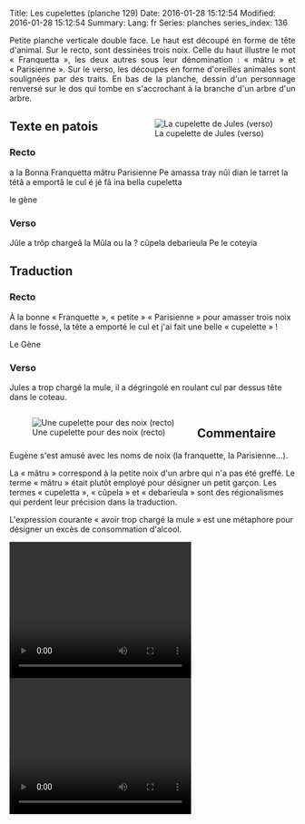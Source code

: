 Title: Les cupelettes (planche 129)
Date: 2016-01-28 15:12:54
Modified: 2016-01-28 15:12:54
Summary: 
Lang: fr
Series: planches
series_index: 136

<p style="text-align:justify;">Petite planche verticale double
face. Le haut est découpé en forme de tête d'animal.  Sur le recto,
sont dessinées trois noix. Celle du haut illustre le mot
« Franquetta », les deux autres sous leur dénomination : « mâtru » et
« Parisienne ».  Sur le verso, les découpes en forme d'oreilles
animales sont soulignées par des traits. En bas de la planche, dessin
d'un personnage renversé sur le dos qui tombe en s'accrochant à la
branche d'un arbre d'un arbre.</p>

<figure class="image-block" style="float: right;">
  <img alt="La cupelette de Jules (verso)" src="{static}/images/planche_129_verso_.png">
  <figcaption style="max-width: 273px">La cupelette de Jules (verso)</figcaption>
</figure>

## Texte en patois

### Recto

a la Bonna Franquetta mâtru Parisienne Pe amassa tray nûï dian le
tarret la tétâ a emportâ le cul é jé fâ ina bella cupeletta

le gène

### Verso

Jûle a trôp chargeâ la Mûla ou la ? cûpela debarieula Pe le coteyia

## Traduction

### Recto

À la bonne « Franquette », « petite » « Parisienne » pour amasser
trois noix dans le fossé, la tête a emporté le cul et j'ai fait une
belle « cupelette » !

Le Gène

### Verso

Jules a trop chargé la mule, il a dégringolé en roulant cul par dessus
tête dans le coteau.

<div style="display: table; clear: both;"></div>

<figure class="image-block" style="float: left;">
  <img alt="Une cupelette pour des noix (recto)" src="{static}/images/planche_129_recto2_.png">
  <figcaption style="max-width: 290px">Une cupelette pour des noix (recto)</figcaption>
</figure>

## Commentaire

Eugène s'est amusé avec les noms de noix (la franquette, la
Parisienne…). 

La « mâtru » correspond à la petite noix d'un arbre qui n'a pas été
greffé. Le terme « mâtru » était plutôt employé pour désigner un petit
garçon. Les termes « cupeletta », « cûpela » et « debarieula » sont
des régionalismes qui perdent leur précision dans la traduction.

L'expression courante « avoir trop chargé la mule » est une métaphore
pour désigner un excès de consommation d'alcool.

<video width="320" height="240" controls>
  <source src="https://d1njpgd0ygatdn.cloudfront.net/video_129recto.mp4" type="video/mp4">
</video>

<video width="320" height="240" controls>
  <source src="https://d1njpgd0ygatdn.cloudfront.net/video_129verso.mp4" type="video/mp4">
</video>
